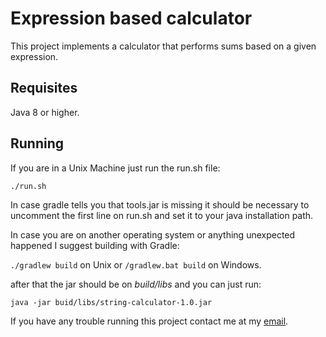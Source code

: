 # Expression based calculator

This project implements a calculator that performs sums based on a given expression.

## Requisites
Java 8 or higher.

## Running
If you are in a Unix Machine just run the run.sh file:

`./run.sh`

In case gradle tells you that tools.jar is missing it should be necessary to 
uncomment the first line on run.sh and set it to your java installation path.

In case you are on another operating system or anything unexpected happened I suggest building with Gradle:

`./gradlew build` on Unix or
`/gradlew.bat build` on Windows.

after that the jar should be on *build/libs* and you can just run:

`java -jar buid/libs/string-calculator-1.0.jar`

If you have any trouble running this project contact me at my [email](mailto:gabriel.schaidhauer@gmail.com).
